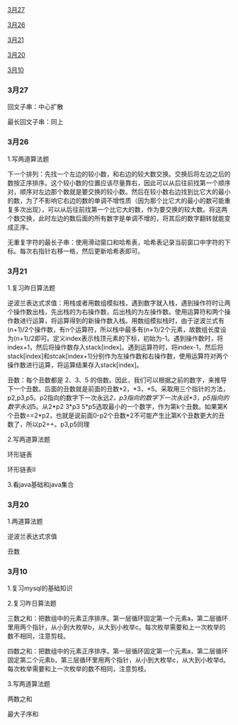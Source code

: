 [3月27](#3月27)

[3月26](#3月26)

[3月21](#3月21)

[3月20](#3月20)

[3月10](#3月10)

### 3月27

回文子串：中心扩散

最长回文子串：同上

### 3月26

1.写两道算法题

下一个排列：先找一个左边的较小数，和右边的较大数交换。交换后将左边之后的数按正序排序。这个较小数的位置应该尽量靠右，因此可以从后往前找第一个顺序对，顺序对左边那个数就是要交换的较小数。然后在较小数右边找到比它大的最小的数，为了不影响它右边的数的单调不增性质（因为那个比它大的最小的数可能重复多次出现），可以从后往前找第一个比它大的数，作为要交换的较大数。将这两个数交换，此时左边的数后面的所有数字是单调不增的，将其后的数字翻转就能变成正序。

无重复字符的最长子串：使用滑动窗口和哈希表，哈希表记录当前窗口中字符的下标。每次右指针右移一格，然后更新哈希表即可。

### 3月21

1.复习昨日算法题

逆波兰表达式求值：用栈或者用数组模拟栈，遇到数字就入栈，遇到操作符时让两个操作数出栈，先出栈的为右操作数，后出栈的为左操作数。使用运算符和两个操作数进行运算，将运算得到的新操作数入栈。用数组模拟栈时，由于逆波兰式有(n+1)/2个操作数，有n个运算符，所以栈中最多有(n+1)/2个元素，故数组长度设为(n+1)/2即可。定义index表示栈顶元素的下标，初始为-1。遇到操作数时，将index+1，然后将操作数存入stack[index]。遇到运算符时，将index-1，然后将stack[index]和stcak[index+1]分别作为左操作数和右操作数，使用运算符对两个操作数进行运算，将运算结果存入stack[index]。

丑数：每个丑数都是 2、3、5 的倍数。因此，我们可以根据之前的数字，来推导下一个丑数。后面的丑数就是前面的丑数\*2，\*3，\*5。采取用三个指针的方法，p2,p3,p5。p2指向的数字下一次永远*2，p3指向的数字下一次永远\*3，p5指向的数字永远*5。从2\*p2 3\*p3 5\*p5选取最小的一个数字，作为第k个丑数。如果第K个丑数==2\*p2，也就是说前面0-p2个丑数\*2不可能产生比第K个丑数更大的丑数了，所以p2++。p3,p5同理

2.写两道算法题

环形链表

环形链表II

3.看java基础和java集合

### 3月20

1.两道算法题

逆波兰表达式求值

丑数

### 3月10

1.复习mysql的基础知识

2.复习昨日算法题

三数之和：把数组中的元素正序排序。第一层循环固定第一个元素a，第二层循环里用两个指针，从小到大枚举b，从大到小枚举c。每次枚举需要和上一次枚举的数不相同，注意剪枝。

四数之和：把数组中的元素正序排序。第一层循环固定第一个元素a，第二层循环固定第二个元素b，第三层循环里用两个指针，从小到大枚举c，从大到小枚举d。每次枚举需要和上一次枚举的数不相同，注意剪枝。

3.写两道算法题

两数之和

最大子序和
